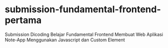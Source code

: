 # submission-fundamental-frontend-pertama
Submission Dicoding Belajar Fundamental Frontend Membuat Web Aplikasi Note-App Menggunakan Javascript dan Custom Element
